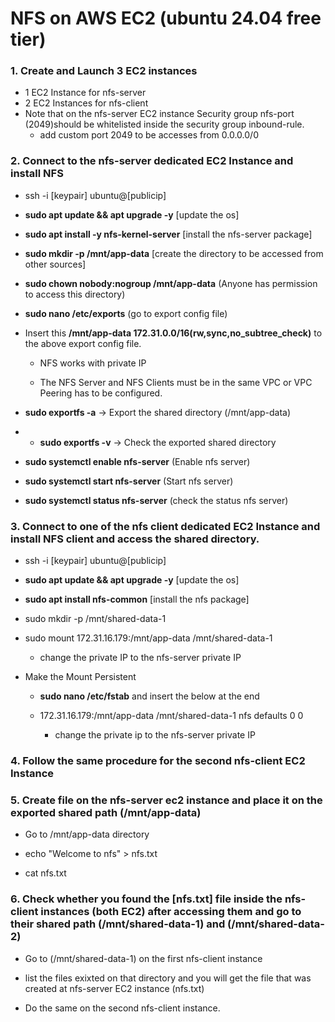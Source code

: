 # NFS on AWS EC2 (ubuntu 24.04 free tier)

### 1. Create and Launch 3 EC2 instances
- 1 EC2 Instance for nfs-server
- 2 EC2 Instances for nfs-client
- Note that on the nfs-server EC2 instance Security group nfs-port (2049)should be whitelisted inside the security group inbound-rule.
    - add custom port 2049 to be accesses from 0.0.0.0/0

### 2. Connect to the nfs-server dedicated EC2 Instance and install NFS

- ssh -i [keypair] ubuntu@[publicip]

- **sudo apt update && apt upgrade -y** [update the os]

- **sudo apt install -y nfs-kernel-server** [install the nfs-server package]

- **sudo mkdir -p /mnt/app-data** [create the directory to be accessed from other sources]

- **sudo chown nobody:nogroup /mnt/app-data** (Anyone has permission to access this directory)

- **sudo nano /etc/exports** (go to export config file)

- Insert this **/mnt/app-data 172.31.0.0/16(rw,sync,no_subtree_check)** to the above export config file.

    - NFS works with private IP

    - The NFS Server and NFS Clients must be in the same VPC or VPC Peering has to be configured.

- **sudo exportfs -a** -> Export the shared directory (/mnt/app-data)

- - **sudo exportfs -v** -> Check the exported shared directory

- **sudo systemctl enable nfs-server** (Enable nfs server)

- **sudo systemctl start nfs-server** (Start nfs server)

-  **sudo systemctl status nfs-server** (check the status nfs server)


### 3. Connect to one of the nfs client dedicated EC2 Instance and install NFS client and access the shared directory.

- ssh -i [keypair] ubuntu@[publicip]

- **sudo apt update && apt upgrade -y** [update the os]

- **sudo apt install nfs-common** [install the nfs package]

- sudo mkdir -p /mnt/shared-data-1

- sudo mount 172.31.16.179:/mnt/app-data /mnt/shared-data-1
    - change the private IP to the nfs-server private IP

- Make the Mount Persistent

    - **sudo nano /etc/fstab** and insert the below at the end

    - 172.31.16.179:/mnt/app-data /mnt/shared-data-1 nfs defaults 0 0
        - change the private ip to the nfs-server private IP


### 4. Follow the same procedure for the second nfs-client EC2 Instance

### 5. Create file on the nfs-server ec2 instance and place it on the exported shared path (/mnt/app-data)

- Go to /mnt/app-data directory

- echo "Welcome to nfs" > nfs.txt

- cat nfs.txt

### 6. Check whether you found the [nfs.txt] file inside the nfs-client instances (both EC2) after accessing them and go to their shared path (/mnt/shared-data-1) and (/mnt/shared-data-2)

- Go to (/mnt/shared-data-1) on the first nfs-client instance

- list the files exixted on that directory and you will get the file that was created at nfs-server EC2 instance (nfs.txt)

- Do the same on the second nfs-client instance.


